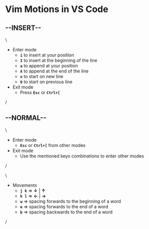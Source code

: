 # Vim Motions in VS Code

--INSERT--
-
\

- Enter mode
  - **`i`** to insert at your position
  - **`I`** to insert at the beginning of the line
  - **`a`** to append at your position
  - **`A`** to append at the end of the line
  - **`o`** to start on new line
  - **`O`** to start on previous line 
- Exit mode
  - Press **`Esc`** or **`Ctrl+[`**

/

--NORMAL--
-

\

- Enter mode
  - **`Esc`** or **`Ctrl+[`** from other modes
- Exit mode
  - Use the mentioned keys combinations to enter other modes

/

\

- Movements
  - **`j k`** => **↓** | **↑**
  - **`h l`** => **←** | **→**
  - **`w`** => spacing forwards to the beginning of a word
  - **`e`** => spacing forwards to the end of a word
  - **`b`** => spacing backwards to the end of a word
  
/
